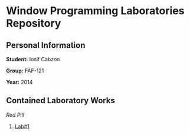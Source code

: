 # Window Programming Laboratories Repository

## Personal Information

**Student:** Iosif Cabzon	

**Group:** FAF-121

**Year:** 2014

## Contained Laboratory Works

_Red Pill_

1. [Lab#1](https://github.com/TUM-FAF/FAF-121-Bancila-Iana/tree/master/WP/Lab%231)
